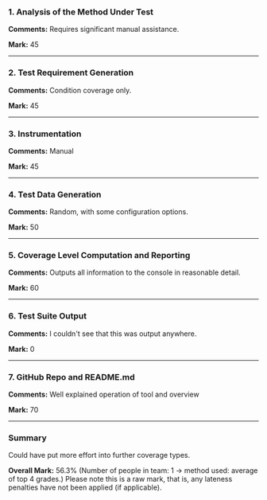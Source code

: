 ### 1. Analysis of the Method Under Test

__Comments:__ Requires significant manual assistance.

__Mark:__ 45

---

### 2. Test Requirement Generation

__Comments:__ Condition coverage only.

__Mark:__ 45

---

### 3. Instrumentation

__Comments:__ Manual

__Mark:__ 45

---

### 4. Test Data Generation

__Comments:__ Random, with some configuration options. 

__Mark:__ 50

---

### 5. Coverage Level Computation and Reporting

__Comments:__ Outputs all information to the console in reasonable detail.

__Mark:__ 60

---

### 6. Test Suite Output

__Comments:__ I couldn't see that this was output anywhere.

__Mark:__ 0

---

### 7. GitHub Repo and README.md

__Comments:__ Well explained operation of tool and overview

__Mark:__ 70

---

### Summary

Could have put more effort into further coverage types.

__Overall Mark:__ 56.3% (Number of people in team: 1 -> method used: average of top 4 grades.) Please note this is a raw mark, that is, any lateness penalties have not been applied (if applicable).